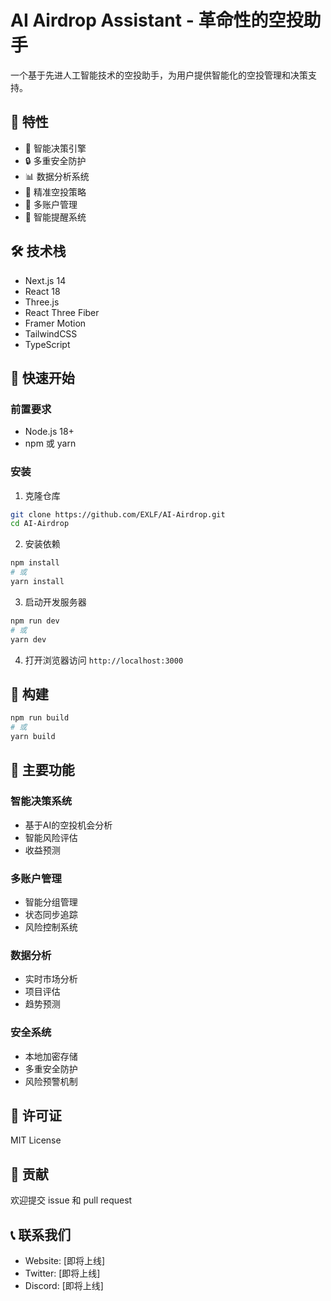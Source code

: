 # AI Airdrop Assistant - 革命性的空投助手

一个基于先进人工智能技术的空投助手，为用户提供智能化的空投管理和决策支持。

## 🌟 特性

- 🤖 智能决策引擎
- 🔒 多重安全防护
- 📊 数据分析系统
- 🎯 精准空投策略
- 💼 多账户管理
- 🔔 智能提醒系统

## 🛠 技术栈

- Next.js 14
- React 18
- Three.js
- React Three Fiber
- Framer Motion
- TailwindCSS
- TypeScript

## 🚀 快速开始

### 前置要求

- Node.js 18+
- npm 或 yarn

### 安装

1. 克隆仓库
```bash
git clone https://github.com/EXLF/AI-Airdrop.git
cd AI-Airdrop
```

2. 安装依赖
```bash
npm install
# 或
yarn install
```

3. 启动开发服务器
```bash
npm run dev
# 或
yarn dev
```

4. 打开浏览器访问 `http://localhost:3000`

## 🔧 构建

```bash
npm run build
# 或
yarn build
```

## 🎨 主要功能

### 智能决策系统
- 基于AI的空投机会分析
- 智能风险评估
- 收益预测

### 多账户管理
- 智能分组管理
- 状态同步追踪
- 风险控制系统

### 数据分析
- 实时市场分析
- 项目评估
- 趋势预测

### 安全系统
- 本地加密存储
- 多重安全防护
- 风险预警机制

## 📄 许可证

MIT License

## 🤝 贡献

欢迎提交 issue 和 pull request

## 📞 联系我们

- Website: [即将上线]
- Twitter: [即将上线]
- Discord: [即将上线] 